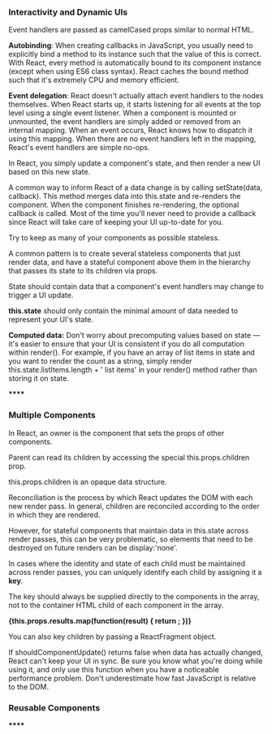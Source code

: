 ### Interactivity and Dynamic UIs

Event handlers are passed as camelCased props similar to normal HTML.

**Autobinding**: When creating callbacks in JavaScript, you usually need to explicitly bind a method to its instance such that the value of this is correct. With React, every method is automatically bound to its component instance (except when using ES6 class syntax). React caches the bound method such that it's extremely CPU and memory efficient.

**Event delegation**: React doesn't actually attach event handlers to the nodes themselves. When React starts up, it starts listening for all events at the top level using a single event listener. When a component is mounted or unmounted, the event handlers are simply added or removed from an internal mapping. When an event occurs, React knows how to dispatch it using this mapping. When there are no event handlers left in the mapping, React's event handlers are simple no-ops.

In React, you simply update a component's state, and then render a new UI based on this new state.

A common way to inform React of a data change is by calling setState(data, callback). This method merges data into this.state and re-renders the component. When the component finishes re-rendering, the optional callback is called. Most of the time you'll never need to provide a callback since React will take care of keeping your UI up-to-date for you.

Try to keep as many of your components as possible stateless.

A common pattern is to create several stateless components that just render data, and have a stateful component above them in the hierarchy that passes its state to its children via props.

State should contain data that a component's event handlers may change to trigger a UI update.

**this.state** should only contain the minimal amount of data needed to represent your UI's state.

**Computed data:** Don't worry about precomputing values based on state — it's easier to ensure that your UI is consistent if you do all computation within render(). For example, if you have an array of list items in state and you want to render the count as a string, simply render this.state.listItems.length + ' list items' in your render() method rather than storing it on state.

__****__

### Multiple Components

In React, an owner is the component that sets the props of other components.

**<Parent><Child /></Parent>**

Parent can read its children by accessing the special this.props.children prop.

this.props.children is an opaque data structure.

Reconciliation is the process by which React updates the DOM with each new render pass. In general, children are reconciled according to the order in which they are rendered.

However, for stateful components that maintain data in this.state across render passes, this can be very problematic, so elements that need to be destroyed on future renders can be display:'none'.

In cases where the identity and state of each child must be maintained across render passes, you can uniquely identify each child by assigning it a **key**.

The key should always be supplied directly to the components in the array, not to the container HTML child of each component in the array.

**{this.props.results.map(function(result) {
           return <ListItemWrapper key={result.id} data={result}/>;
})}**

You can also key children by passing a ReactFragment object.

If shouldComponentUpdate() returns false when data has actually changed, React can't keep your UI in sync. Be sure you know what you're doing while using it, and only use this function when you have a noticeable performance problem. Don't underestimate how fast JavaScript is relative to the DOM.

### Reusable Components

__****__
